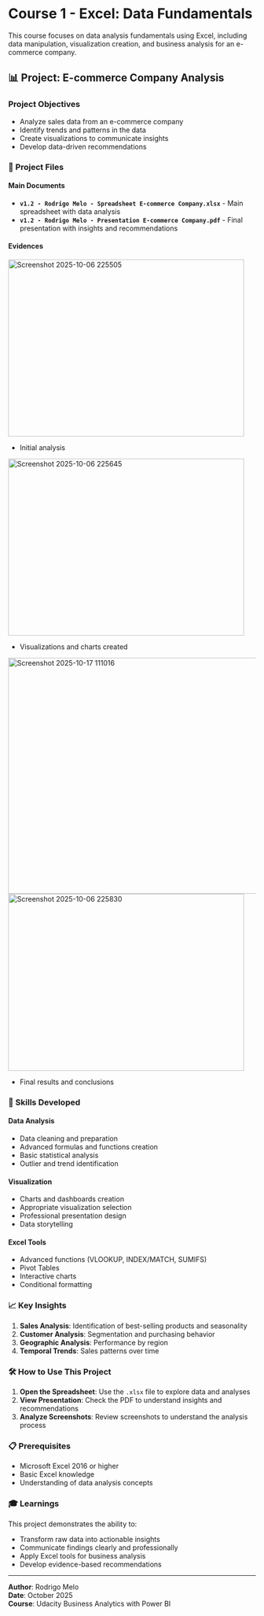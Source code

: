 # Course 1 - Excel: Data Fundamentals

This course focuses on data analysis fundamentals using Excel, including data manipulation, visualization creation, and business analysis for an e-commerce company.

## 📊 Project: E-commerce Company Analysis

### Project Objectives
- Analyze sales data from an e-commerce company
- Identify trends and patterns in the data
- Create visualizations to communicate insights
- Develop data-driven recommendations

### 📁 Project Files

#### Main Documents
- **`v1.2 - Rodrigo Melo - Spreadsheet E-commerce Company.xlsx`** - Main spreadsheet with data analysis
- **`v1.2 - Rodrigo Melo - Presentation E-commerce Company.pdf`** - Final presentation with insights and recommendations

#### Evidences
 <img width="480" height="360" alt="Screenshot 2025-10-06 225505" src="https://github.com/user-attachments/assets/397f3e5f-2530-4c53-9f72-6010b5599d8c" />

- Initial analysis
  
 <img width="480" height="360" alt="Screenshot 2025-10-06 225645" src="https://github.com/user-attachments/assets/268b742a-ffac-4701-8692-15744632f897" />
 
- Visualizations and charts created

<img width="720" height="480" alt="Screenshot 2025-10-17 111016" src="https://github.com/user-attachments/assets/51f2926d-8f8e-43b9-a8dc-888e6bb0b2b5" />
<img width="480" height="360" alt="Screenshot 2025-10-06 225830" src="https://github.com/user-attachments/assets/f9695184-92e6-4ab5-b478-06616e4697a8" />


- Final results and conclusions
  
### 🎯 Skills Developed

#### Data Analysis
- Data cleaning and preparation
- Advanced formulas and functions creation
- Basic statistical analysis
- Outlier and trend identification

#### Visualization
- Charts and dashboards creation
- Appropriate visualization selection
- Professional presentation design
- Data storytelling

#### Excel Tools
- Advanced functions (VLOOKUP, INDEX/MATCH, SUMIFS)
- Pivot Tables
- Interactive charts
- Conditional formatting

### 📈 Key Insights

1. **Sales Analysis**: Identification of best-selling products and seasonality
2. **Customer Analysis**: Segmentation and purchasing behavior
3. **Geographic Analysis**: Performance by region
4. **Temporal Trends**: Sales patterns over time

### 🛠️ How to Use This Project

1. **Open the Spreadsheet**: Use the `.xlsx` file to explore data and analyses
2. **View Presentation**: Check the PDF to understand insights and recommendations
3. **Analyze Screenshots**: Review screenshots to understand the analysis process

### 📋 Prerequisites

- Microsoft Excel 2016 or higher
- Basic Excel knowledge
- Understanding of data analysis concepts

### 🎓 Learnings

This project demonstrates the ability to:
- Transform raw data into actionable insights
- Communicate findings clearly and professionally
- Apply Excel tools for business analysis
- Develop evidence-based recommendations

---

**Author**: Rodrigo Melo  
**Date**: October 2025  
**Course**: Udacity Business Analytics with Power BI
